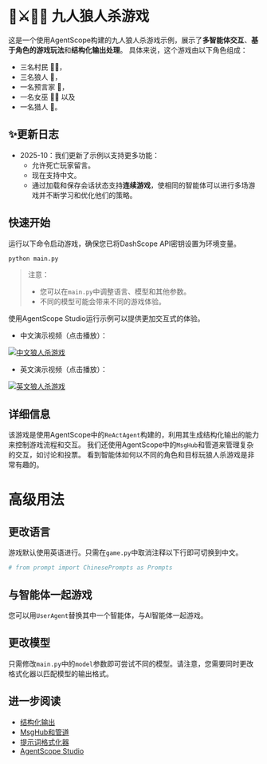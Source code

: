 # 🐺⚔️👨‍🌾 九人狼人杀游戏

这是一个使用AgentScope构建的九人狼人杀游戏示例，展示了**多智能体交互**、**基于角色的游戏玩法**和**结构化输出处理**。
具体来说，这个游戏由以下角色组成：

- 三名村民 👨‍🌾，
- 三名狼人 🐺，
- 一名预言家 🔮，
- 一名女巫 🧙‍♀️ 以及
- 一名猎人 🏹。

## ✨更新日志

- 2025-10：我们更新了示例以支持更多功能：
    - 允许死亡玩家留言。
    - 现在支持中文。
    - 通过加载和保存会话状态支持**连续游戏**，使相同的智能体可以进行多场游戏并不断学习和优化他们的策略。

## 快速开始

运行以下命令启动游戏，确保您已将DashScope API密钥设置为环境变量。

```bash
python main.py
```

> 注意：
> - 您可以在`main.py`中调整语言、模型和其他参数。
> - 不同的模型可能会带来不同的游戏体验。

使用AgentScope Studio运行示例可以提供更加交互式的体验。

- 中文演示视频（点击播放）：

[![中文狼人杀游戏](https://img.alicdn.com/imgextra/i3/6000000007235/O1CN011pK6Be23JgcdLWmLX_!!6000000007235-0-tbvideo.jpg)](https://cloud.video.taobao.com/vod/KxyR66_CWaWwu76OPTvOV2Ye1Gas3i5p4molJtzhn_s.mp4)

- 英文演示视频（点击播放）：

[![英文狼人杀游戏](https://img.alicdn.com/imgextra/i3/6000000007389/O1CN011alyGK24SDcFBzHea_!!6000000007389-0-tbvideo.jpg)](https://cloud.video.taobao.com/vod/bMiRTfxPg2vm76wEoaIP2eJfkCi8CUExHRas-1LyK1I.mp4)

## 详细信息

该游戏是使用AgentScope中的`ReActAgent`构建的，利用其生成结构化输出的能力来控制游戏流程和交互。
我们还使用AgentScope中的`MsgHub`和管道来管理复杂的交互，如讨论和投票。
看到智能体如何以不同的角色和目标玩狼人杀游戏是非常有趣的。

# 高级用法

## 更改语言

游戏默认使用英语进行。只需在`game.py`中取消注释以下行即可切换到中文。

```python
# from prompt import ChinesePrompts as Prompts
```

## 与智能体一起游戏

您可以用`UserAgent`替换其中一个智能体，与AI智能体一起游戏。

## 更改模型

只需修改`main.py`中的`model`参数即可尝试不同的模型。请注意，您需要同时更改格式化器以匹配模型的输出格式。

## 进一步阅读

- [结构化输出](https://doc.agentscope.io/tutorial/task_agent.html#structured-output)
- [MsgHub和管道](https://doc.agentscope.io/tutorial/task_pipeline.html)
- [提示词格式化器](https://doc.agentscope.io/tutorial/task_prompt.html)
- [AgentScope Studio](https://doc.agentscope.io/tutorial/task_studio.html)